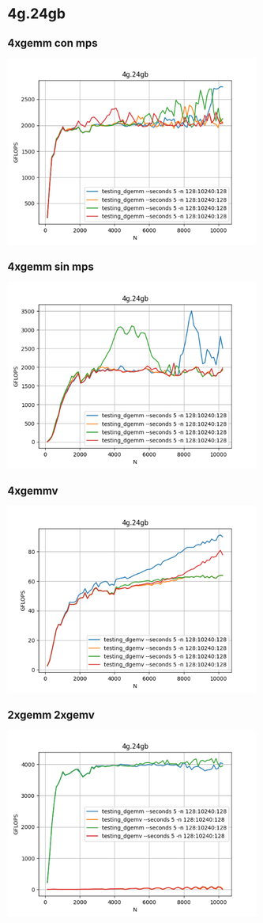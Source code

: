 # 4g.24gb

## 4xgemm con mps
![](./4g.24gb%20-%204xgemm/4g.24gb.png)

##  4xgemm sin mps
![](./4g.24gb%20-%204xgemm%20sin%20mps/4g.24gb.png)

## 4xgemmv

![](./4g.24gb%20-%204xgemv/4g.24gb.png)

## 2xgemm 2xgemv

![](./4g.24gb%20-%202xgemm%202xgemv/4g.24gb.png)